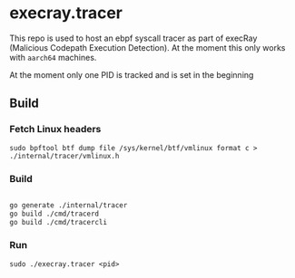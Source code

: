 # execray.tracer

This repo is used to host an ebpf syscall tracer as part of execRay (Malicious Codepath Execution Detection). At the moment this only works with `aarch64` machines.


At the moment only one PID is tracked and is set in the beginning

## Build

### Fetch Linux headers
`sudo bpftool btf dump file /sys/kernel/btf/vmlinux format c > ./internal/tracer/vmlinux.h`

### Build
```sh

go generate ./internal/tracer
go build ./cmd/tracerd
go build ./cmd/tracercli

```

### Run

```
sudo ./execray.tracer <pid>
```
